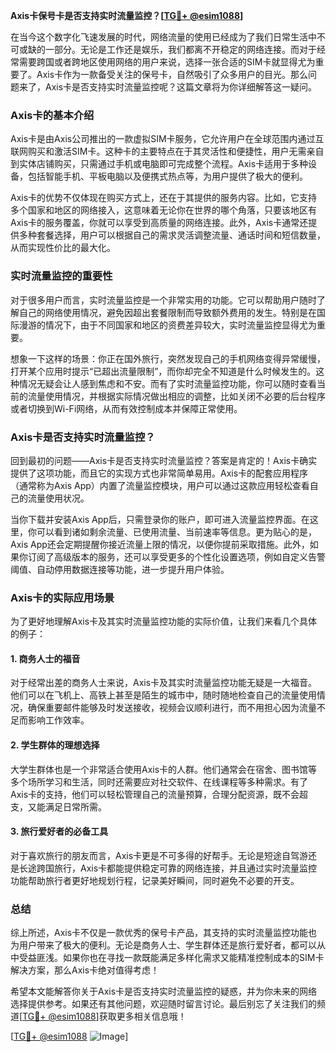 **Axis卡保号卡是否支持实时流量监控？[[TG💪+ @esim1088](https://t.me/s/esim1088)]**

在当今这个数字化飞速发展的时代，网络流量的使用已经成为了我们日常生活中不可或缺的一部分。无论是工作还是娱乐，我们都离不开稳定的网络连接。而对于经常需要跨国或者跨地区使用网络的用户来说，选择一张合适的SIM卡就显得尤为重要了。Axis卡作为一款备受关注的保号卡，自然吸引了众多用户的目光。那么问题来了，Axis卡是否支持实时流量监控呢？这篇文章将为你详细解答这一疑问。

### Axis卡的基本介绍

Axis卡是由Axis公司推出的一款虚拟SIM卡服务，它允许用户在全球范围内通过互联网购买和激活SIM卡。这种卡的主要特点在于其灵活性和便捷性，用户无需亲自到实体店铺购买，只需通过手机或电脑即可完成整个流程。Axis卡适用于多种设备，包括智能手机、平板电脑以及便携式热点等，为用户提供了极大的便利。

Axis卡的优势不仅体现在购买方式上，还在于其提供的服务内容。比如，它支持多个国家和地区的网络接入，这意味着无论你在世界的哪个角落，只要该地区有Axis卡的服务覆盖，你就可以享受到高质量的网络连接。此外，Axis卡通常还提供多种套餐选择，用户可以根据自己的需求灵活调整流量、通话时间和短信数量，从而实现性价比的最大化。

### 实时流量监控的重要性

对于很多用户而言，实时流量监控是一个非常实用的功能。它可以帮助用户随时了解自己的网络使用情况，避免因超出套餐限制而导致额外费用的发生。特别是在国际漫游的情况下，由于不同国家和地区的资费差异较大，实时流量监控显得尤为重要。

想象一下这样的场景：你正在国外旅行，突然发现自己的手机网络变得异常缓慢，打开某个应用时提示“已超出流量限制”，而你却完全不知道是什么时候发生的。这种情况无疑会让人感到焦虑和不安。而有了实时流量监控功能，你可以随时查看当前的流量使用情况，并根据实际情况做出相应的调整，比如关闭不必要的后台程序或者切换到Wi-Fi网络，从而有效控制成本并保障正常使用。

### Axis卡是否支持实时流量监控？

回到最初的问题——Axis卡是否支持实时流量监控？答案是肯定的！Axis卡确实提供了这项功能，而且它的实现方式也非常简单易用。Axis卡的配套应用程序（通常称为Axis App）内置了流量监控模块，用户可以通过这款应用轻松查看自己的流量使用状况。

当你下载并安装Axis App后，只需登录你的账户，即可进入流量监控界面。在这里，你可以看到诸如剩余流量、已使用流量、当前速率等信息。更为贴心的是，Axis App还会定期提醒你接近流量上限的情况，以便你提前采取措施。此外，如果你订阅了高级版本的服务，还可以享受更多的个性化设置选项，例如自定义告警阈值、自动停用数据连接等功能，进一步提升用户体验。

### Axis卡的实际应用场景

为了更好地理解Axis卡及其实时流量监控功能的实际价值，让我们来看几个具体的例子：

#### 1. 商务人士的福音

对于经常出差的商务人士来说，Axis卡及其实时流量监控功能无疑是一大福音。他们可以在飞机上、高铁上甚至是陌生的城市中，随时随地检查自己的流量使用情况，确保重要邮件能够及时发送接收，视频会议顺利进行，而不用担心因为流量不足而影响工作效率。

#### 2. 学生群体的理想选择

大学生群体也是一个非常适合使用Axis卡的人群。他们通常会在宿舍、图书馆等多个场所学习和生活，同时还需要应对社交软件、在线课程等多种需求。有了Axis卡的支持，他们可以轻松管理自己的流量预算，合理分配资源，既不会超支，又能满足日常所需。

#### 3. 旅行爱好者的必备工具

对于喜欢旅行的朋友而言，Axis卡更是不可多得的好帮手。无论是短途自驾游还是长途跨国旅行，Axis卡都能提供稳定可靠的网络连接，并且通过实时流量监控功能帮助旅行者更好地规划行程，记录美好瞬间，同时避免不必要的开支。

### 总结

综上所述，Axis卡不仅是一款优秀的保号卡产品，其支持的实时流量监控功能也为用户带来了极大的便利。无论是商务人士、学生群体还是旅行爱好者，都可以从中受益匪浅。如果你也在寻找一款既能满足多样化需求又能精准控制成本的SIM卡解决方案，那么Axis卡绝对值得考虑！

希望本文能解答你关于Axis卡是否支持实时流量监控的疑惑，并为你未来的网络选择提供参考。如果还有其他问题，欢迎随时留言讨论。最后别忘了关注我们的频道[[TG💪+ @esim1088](https://t.me/s/esim1088)]获取更多相关信息哦！

[[TG💪+ @esim1088](https://t.me/s/esim1088) ![Image](https://i.postimg.cc/4NQfJmqS/Snipaste-2025-05-13-00-14-12.png)]